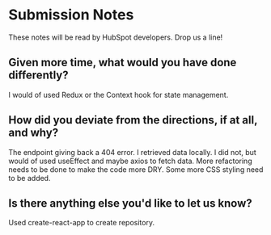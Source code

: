 # Submission Notes

These notes will be read by HubSpot developers. Drop us a line!

## Given more time, what would you have done differently?

I would of used Redux or the Context hook for state management.

## How did you deviate from the directions, if at all, and why?

The endpoint giving back a 404 error. I retrieved data locally. I did not, but would of used useEffect and maybe axios to fetch data. More refactoring needs to be done to make the code more DRY. Some more CSS styling need to be added.

## Is there anything else you'd like to let us know?

Used create-react-app to create repository.
